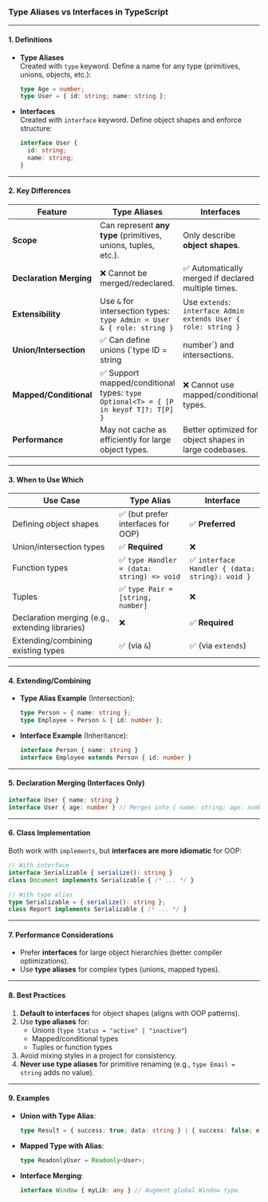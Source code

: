 ### **Type Aliases vs Interfaces in TypeScript**

---

#### **1. Definitions**
- **Type Aliases**  
  Created with `type` keyword. Define a name for any type (primitives, unions, objects, etc.):  
  ```typescript
  type Age = number;
  type User = { id: string; name: string };
  ```

- **Interfaces**  
  Created with `interface` keyword. Define object shapes and enforce structure:  
  ```typescript
  interface User { 
    id: string; 
    name: string; 
  }
  ```

---

#### **2. Key Differences**

| **Feature**               | **Type Aliases**                                                                 | **Interfaces**                                                                 |
|---------------------------|----------------------------------------------------------------------------------|--------------------------------------------------------------------------------|
| **Scope**                 | Can represent **any type** (primitives, unions, tuples, etc.).                  | Only describe **object shapes**.                                              |
| **Declaration Merging**   | ❌ Cannot be merged/redeclared.                                                  | ✅ Automatically merged if declared multiple times.                           |
| **Extensibility**         | Use `&` for intersection types: `type Admin = User & { role: string }`          | Use `extends`: `interface Admin extends User { role: string }`                |
| **Union/Intersection**    | ✅ Can define unions (`type ID = string | number`) and intersections.               | ❌ Cannot directly represent unions.                                           |
| **Mapped/Conditional**    | ✅ Support mapped/conditional types: `type Optional<T> = { [P in keyof T]?: T[P] }` | ❌ Cannot use mapped/conditional types.                                        |
| **Performance**           | May not cache as efficiently for large object types.                            | Better optimized for object shapes in large codebases.                        |

---

#### **3. When to Use Which**

| **Use Case**                                      | **Type Alias**                                  | **Interface**                                  |
|---------------------------------------------------|-------------------------------------------------|------------------------------------------------|
| Defining object shapes                            | ✅ (but prefer interfaces for OOP)             | ✅ **Preferred**                                |
| Union/intersection types                          | ✅ **Required**                                 | ❌                                              |
| Function types                                    | ✅ `type Handler = (data: string) => void`      | ✅ `interface Handler { (data: string): void }`|
| Tuples                                            | ✅ `type Pair = [string, number]`               | ❌                                              |
| Declaration merging (e.g., extending libraries)   | ❌                                              | ✅ **Required**                                |
| Extending/combining existing types                | ✅ (via `&`)                                   | ✅ (via `extends`)                             |

---

#### **4. Extending/Combining**
- **Type Alias Example** (Intersection):  
  ```typescript
  type Person = { name: string };
  type Employee = Person & { id: number };
  ```
- **Interface Example** (Inheritance):  
  ```typescript
  interface Person { name: string }
  interface Employee extends Person { id: number }
  ```

---

#### **5. Declaration Merging (Interfaces Only)**
```typescript
interface User { name: string }
interface User { age: number } // Merges into { name: string; age: number }
```

---

#### **6. Class Implementation**
Both work with `implements`, but **interfaces are more idiomatic** for OOP:  
```typescript
// With interface
interface Serializable { serialize(): string }
class Document implements Serializable { /* ... */ }

// With type alias
type Serializable = { serialize(): string };
class Report implements Serializable { /* ... */ }
```

---

#### **7. Performance Considerations**
- Prefer **interfaces** for large object hierarchies (better compiler optimizations).  
- Use **type aliases** for complex types (unions, mapped types).  

---

#### **8. Best Practices**
1. **Default to interfaces** for object shapes (aligns with OOP patterns).  
2. Use **type aliases** for:  
   - Unions (`type Status = "active" | "inactive"`)  
   - Mapped/conditional types  
   - Tuples or function types  
3. Avoid mixing styles in a project for consistency.  
4. **Never use type aliases** for primitive renaming (e.g., `type Email = string` adds no value).  

---

#### **9. Examples**
- **Union with Type Alias**:  
  ```typescript
  type Result = { success: true; data: string } | { success: false; error: string };
  ```
- **Mapped Type with Alias**:  
  ```typescript
  type ReadonlyUser = Readonly<User>;
  ```
- **Interface Merging**:  
  ```typescript
  interface Window { myLib: any } // Augment global Window type
  ```